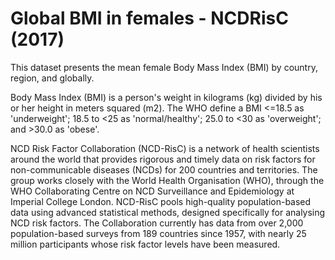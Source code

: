 # Global BMI in females - NCDRisC (2017)

This dataset presents the mean female Body Mass Index (BMI) by country, region, and globally.

Body Mass Index (BMI) is a person's weight in kilograms (kg) divided by his or her height in meters squared (m2). The WHO define a BMI <=18.5 as 'underweight'; 18.5 to <25 as 'normal/healthy'; 25.0 to <30 as 'overweight'; and >30.0 as 'obese'.

NCD Risk Factor Collaboration (NCD-RisC) is a network of health scientists around the world that provides rigorous and timely data on risk factors for non-communicable diseases (NCDs) for 200 countries and territories. The group works closely with the World Health Organisation (WHO), through the WHO Collaborating Centre on NCD Surveillance and Epidemiology at Imperial College London. NCD-RisC pools high-quality population-based data using advanced statistical methods, designed specifically for analysing NCD risk factors. The Collaboration currently has data from over 2,000 population-based surveys from 189 countries since 1957, with nearly 25 million participants whose risk factor levels have been measured.
